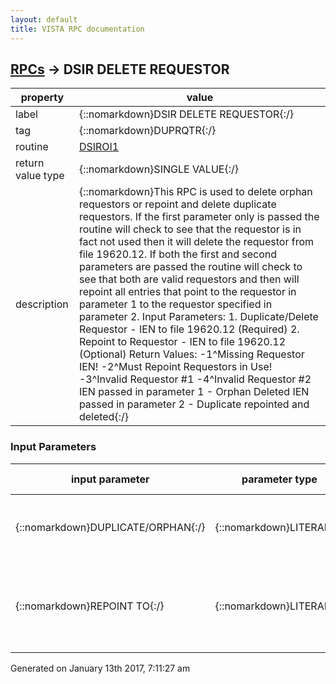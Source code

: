 ```yaml
---
layout: default
title: VISTA RPC documentation
---
```




## [RPCs](TableOfContent.md) &#8594; DSIR DELETE REQUESTOR 

 property | value 
--- | --- 
 label | {::nomarkdown}DSIR DELETE REQUESTOR{:/}
 tag | {::nomarkdown}DUPRQTR{:/}
 routine | [DSIROI1](http://code.osehra.org/dox/Routine_DSIROI1_source.html)
 return value type | {::nomarkdown}SINGLE VALUE{:/}
 description | {::nomarkdown}This RPC is used to delete orphan requestors or repoint and delete duplicate requestors. If the first parameter only is passed the routine will check to see that the requestor is in fact not used then it will delete the requestor from file 19620.12. If both the first and second parameters are passed the routine will check to see that both are valid requestors and then will repoint all entries that point to the requestor in parameter 1 to the requestor specified in parameter 2. Input Parameters:        1. Duplicate/Delete Requestor - IEN to file 19620.12 (Required)        2. Repoint to Requestor - IEN to file 19620.12 (Optional) Return Values:        -1^Missing Requestor IEN!        -2^Must Repoint Requestors in Use!        -3^Invalid Requestor #1        -4^Invalid Requestor #2        IEN passed in parameter 1 - Orphan Deleted        IEN passed in parameter 2 - Duplicate repointed and deleted{:/}

### Input Parameters

| input parameter | parameter type | maximum data length | required | description | 
| --- | --- | --- | --- | --- | 
| {::nomarkdown}DUPLICATE/ORPHAN{:/} | {::nomarkdown}LITERAL{:/} | {::nomarkdown}99{:/} | {::nomarkdown}true{:/} | {::nomarkdown}This is the pointer to file 19620.12 of the entry to replace/delete.{:/} | 
| {::nomarkdown}REPOINT TO{:/} | {::nomarkdown}LITERAL{:/} | {::nomarkdown}99{:/} | {::nomarkdown}true{:/} | {::nomarkdown}When this parameter is passed it will become the new requestor in place of the pointer passed in parameter 1.{:/} | 




 Generated on January 13th 2017, 7:11:27 am